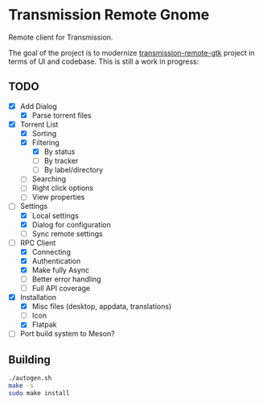 # Transmission Remote Gnome

Remote client for Transmission.

The goal of the project is to modernize [transmission-remote-gtk](https://github.com/transmission-remote-gtk/transmission-remote-gtk)
project in terms of UI and codebase. This is still a work in progress:

## TODO

- [x] Add Dialog
  - [x] Parse torrent files
- [x] Torrent List
  - [x] Sorting
  - [x] Filtering
    - [x] By status
    - [ ] By tracker
    - [ ] By label/directory
  - [ ] Searching
  - [ ] Right click options
  - [ ] View properties
- [ ] Settings
  - [x] Local settings
  - [x] Dialog for configuration
  - [ ] Sync remote settings
- [ ] RPC Client
  - [x] Connecting
  - [x] Authentication
  - [x] Make fully Async
  - [ ] Better error handling
  - [ ] Full API coverage
- [x] Installation
  - [x] Misc files (desktop, appdata, translations)
  - [ ] Icon
  - [x] Flatpak
- [ ] Port build system to Meson?

## Building

```sh
./autogen.sh
make -s
sudo make install
```
